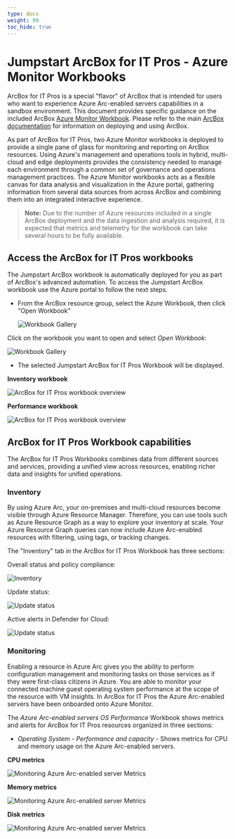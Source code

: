 ```yaml
---
type: docs
weight: 99
toc_hide: true
---
```


# Jumpstart ArcBox for IT Pros - Azure Monitor Workbooks

ArcBox for IT Pros is a special "flavor" of ArcBox that is intended for users who want to experience Azure Arc-enabled servers capabilities in a sandbox environment. This document provides specific guidance on the included ArcBox [Azure Monitor Workbook](https://learn.microsoft.com/azure/azure-monitor/visualize/workbooks-overview). Please refer to the main [ArcBox documentation](/azure_jumpstart_arcbox/) for information on deploying and using ArcBox.

As part of ArcBox for IT Pros, two Azure Monitor workbooks is deployed to provide a single pane of glass for monitoring and reporting on ArcBox resources. Using Azure's management and operations tools in hybrid, multi-cloud and edge deployments provides the consistency needed to manage each environment through a common set of governance and operations management practices. The Azure Monitor workbooks acts as a flexible canvas for data analysis and visualization in the Azure portal, gathering information from several data sources from across ArcBox and combining them into an integrated interactive experience.

   > **Note:** Due to the number of Azure resources included in a single ArcBox deployment and the data ingestion and analysis required, it is expected that metrics and telemetry for the workbook can take several hours to be fully available.

## Access the ArcBox for IT Pros workbooks

The Jumpstart ArcBox workbook is automatically deployed for you as part of ArcBox's advanced automation. To access the Jumpstart ArcBox workbook use the Azure portal to follow the next steps.

- From the ArcBox resource group, select the Azure Workbook, then click "Open Workbook"

   ![Workbook Gallery](./azure_workbook.png)

Click on the workbook you want to open and select _Open Workbook_:

   ![Workbook Gallery](./open_workbook.png)

- The selected Jumpstart ArcBox for IT Pros Workbook will be displayed.

**Inventory workbook**

![ArcBox for IT Pros workbook overview](./workbook_inventory.png)

**Performance workbook**

![ArcBox for IT Pros workbook overview](./workbook_performance.png)

## ArcBox for IT Pros Workbook capabilities

The ArcBox for IT Pros Workbooks combines data from different sources and services, providing a unified view across resources, enabling richer data and insights for unified operations.

### Inventory

By using Azure Arc, your on-premises and multi-cloud resources become visible through Azure Resource Manager. Therefore, you can use tools such as Azure Resource Graph as a way to explore your inventory at scale. Your Azure Resource Graph queries can now include Azure Arc-enabled resources with filtering, using tags, or tracking changes.

The "Inventory" tab in the ArcBox for IT Pros Workbook has three sections:

Overall status and policy compliance:

   ![Inventory](./inventory_01.png)

Update status:

   ![Update status](./inventory_02.png)

Active alerts in Defender for Cloud:

   ![Update status](./inventory_03.png)

### Monitoring

Enabling a resource in Azure Arc gives you the ability to perform configuration management and monitoring tasks on those services as if they were first-class citizens in Azure. You are able to monitor your connected machine guest operating system performance at the scope of the resource with VM insights. In ArcBox for IT Pros the Azure Arc-enabled servers have been onboarded onto Azure Monitor.

The _Azure Arc-enabled servers OS Performance_ Workbook shows metrics and alerts for ArcBox for IT Pros resources organized in three sections:

- _Operating System - Performance and capacity_ - Shows metrics for CPU and memory usage on the Azure Arc-enabled servers.

**CPU metrics**

   ![Monitoring Azure Arc-enabled server Metrics](./monitoring_arc_servers_01.png)

**Memory metrics**

   ![Monitoring Azure Arc-enabled server Metrics](./monitoring_arc_servers_02.png)

**Disk metrics**

   ![Monitoring Azure Arc-enabled server Metrics](./monitoring_arc_servers_03.png)
